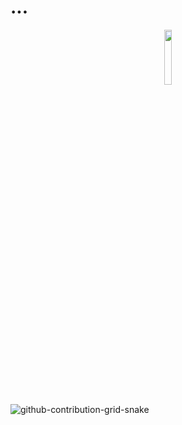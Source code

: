 # ...

<div align="center">
<img src="https://komarev.com/ghpvc/?username=adixsus&style=flat-square&color=red" alt="" width="15%" height="15%"/>
<!-- <img src="https://visitor-badge.glitch.me/badge?page_id=adixsus" width="15%" height="15%"> -->
</div>


![github-contribution-grid-snake](https://user-images.githubusercontent.com/58894271/188497777-17fa3ab8-0415-4af2-b3ab-5f97a91d2b57.svg)
